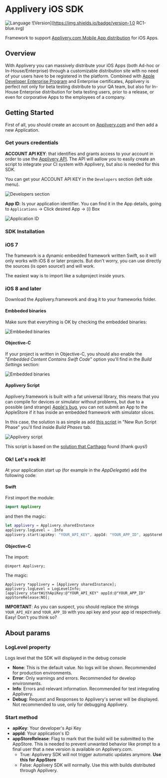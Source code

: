# Applivery iOS SDK
![Language](https://img.shields.io/badge/Language-Swift-orange.svg)
![Version](https://img.shields.io/badge/version-1.0 RC1-blue.svg)

Framework to support [Applivery.com Mobile App distribution](http://www.applivery.com) for iOS Apps.

## Overview

With Applivery you can massively distribute your iOS Apps (both Ad-hoc or In-House/Enterprise) through a customizable distribution site with no need of your users have to be registered in the platform. Combined with [Apple Developer Enterprise Program](https://developer.apple.com/programs/enterprise/) and Enterprise certificates, Applivery is perfect not only for beta testing distribute to your QA team, but also for In-House Enterprise distribution for beta testing users, prior to a release, or even for corporative Apps to the employees of a company.

## Getting Started

First of all, you should create an account on [Applivery.com](https://dashboard.applivery.com/register) and then add a new Application.


### Get yours credentials

**ACCOUNT API KEY**: that identifies and grants access to your account in order to use the [Applivery API](http://www.applivery.com/developers/api/). The API will aallow you to easily create an script to integrate your CI system with Applivery, but also is needed for this SDK.

You can get your ACCOUNT API KEY in the `Developers` section (left side menu).

![Developers section](https://github.com/applivery/applivery-ios-sdk/blob/master/documentation/developers_section.png)

**App ID**: Is your application identifier. You can find it in the App details, going to `Applications` -> Click desired App -> (i) Box

![Application ID](https://github.com/applivery/applivery-ios-sdk/blob/master/documentation/application_id.png)

### SDK Installation

### iOS 7

The framework is a dynamic embedded framework written  Swift, so it will only works with iOS 8 or later projects. But don't worry, you can use directly the sources (is open source!) and will work. 

The easiest way is to import like a subproject inside yours.


### iOS 8 and later

Download the Applivery.framework and drag it to your frameworks folder.


#### Embbeded binaries

Make sure that everything is OK by checking the embedded binaries:

![Embbeded binaries](https://github.com/applivery/applivery-ios-sdk/blob/master/documentation/embbeded_binaries.png)


#### Objective-C

If your project is written in Objective-C, you should also enable the "_Embedded Content Contains Swift Code_" option you'll find in the _Build Settings_ section:

![Embedded binaries](https://github.com/applivery/applivery-ios-sdk/blob/master/documentation/embedded_content.png)

#### Applivery Script

Applivery.framework is built with a fat universal library, this means that you can compile for devices or simulator without problems, but due to a possible (and strange) [Apple's bug](http://www.openradar.me/19209161), you can not submit an App to the AppleStore if it has inside an embedded framework with simulator slices.

In this case, the solution is as simple as add [this script](https://github.com/applivery/applivery-ios-sdk/blob/master/script/applivery_script.sh) in "New Run Script Phase" you'll find inside _Build Phases_ tab.

![Applivery script](https://github.com/applivery/applivery-ios-sdk/blob/master/documentation/applivery_script.png)

This script is based on the [solution that Carthago](https://github.com/Carthage/Carthage/issues/188) found (thank guys!)


### Ok! Let's rock it!

At your application start up (for example in the _AppDelegate_) add the following code:

#### Swift

First import the module:

``` swift
import Applivery
```

and then the magic:

``` swift
let applivery = Applivery.sharedInstance
applivery.logLevel = .Info
applivery.start(apiKey: "YOUR_API_KEY", appId: "YOUR_APP_ID", appStoreRelease: false)
```


#### Objective-C

The import:

```objc
@import Applivery;
```

The magic:

``` objc
Applivery *applivery = [Applivery sharedInstance];
applivery.logLevel = LogLevelInfo;
[applivery startWithApiKey:@"YOUR_API_KEY" appId:@"YOUR_APP_ID" appStoreRelease:NO];
```

**IMPORTANT**: As you can suspect, you should replace the strings `YOUR_API_KEY` and `YOUR_APP_ID` with you api key and your app id respectively. Easy! Don't you think so?


## About params

### LogLevel property

Logs level that the SDK will displayed in the debug console
	
- **None**: This is the default value. No logs will be shown. Recommended for production environments.
- **Error**: Only warnings and errors. Recommended for develop environments.
- **Info**: Errors and relevant information. Recommended for test integrating Applivery.
- **Debug**: Request and Responses to Applivery's server will be displayed. Not recommended to use, only for debugging Applivery.

### Start method

- **apiKey**: Your developer's Api Key
- **appId**: Your application's ID
- **appStoreRelease**: Flag to mark that the build will be submitted to the AppStore. This is needed to prevent unwanted behavior like prompt to a final user that a new version is available on Applivery.com.
	* True: Applivery SDK will not trigger automatic updates anymore. **Use this for AppStore**
	* False: Applivery SDK will normally. Use this with builds distributed through Applivery.


